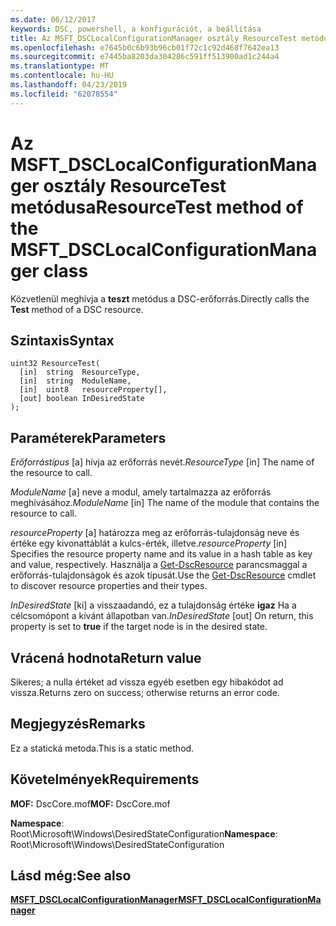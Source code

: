 ```yaml
---
ms.date: 06/12/2017
keywords: DSC, powershell, a konfigurációt, a beállítása
title: Az MSFT_DSCLocalConfigurationManager osztály ResourceTest metódusa
ms.openlocfilehash: e7645b0c6b93b96cb01f72c1c92d468f7642ea13
ms.sourcegitcommit: e7445ba8203da304286c591ff513900ad1c244a4
ms.translationtype: MT
ms.contentlocale: hu-HU
ms.lasthandoff: 04/23/2019
ms.locfileid: "62078554"
---
```

# <a name="resourcetest-method-of-the-msftdsclocalconfigurationmanager-class"></a><span data-ttu-id="a2402-103">Az MSFT_DSCLocalConfigurationManager osztály ResourceTest metódusa</span><span class="sxs-lookup"><span data-stu-id="a2402-103">ResourceTest method of the MSFT_DSCLocalConfigurationManager class</span></span>

<span data-ttu-id="a2402-104">Közvetlenül meghívja a **teszt** metódus a DSC-erőforrás.</span><span class="sxs-lookup"><span data-stu-id="a2402-104">Directly calls the **Test** method of a DSC resource.</span></span>

## <a name="syntax"></a><span data-ttu-id="a2402-105">Szintaxis</span><span class="sxs-lookup"><span data-stu-id="a2402-105">Syntax</span></span>

```mof
uint32 ResourceTest(
  [in]  string  ResourceType,
  [in]  string  ModuleName,
  [in]  uint8   resourceProperty[],
  [out] boolean InDesiredState
);
```

## <a name="parameters"></a><span data-ttu-id="a2402-106">Paraméterek</span><span class="sxs-lookup"><span data-stu-id="a2402-106">Parameters</span></span>

<span data-ttu-id="a2402-107">*Erőforrástípus* \[a\] hívja az erőforrás nevét.</span><span class="sxs-lookup"><span data-stu-id="a2402-107">*ResourceType* \[in\] The name of the resource to call.</span></span>

<span data-ttu-id="a2402-108">*ModuleName* \[a\] neve a modul, amely tartalmazza az erőforrás meghívásához.</span><span class="sxs-lookup"><span data-stu-id="a2402-108">*ModuleName* \[in\] The name of the module that contains the resource to call.</span></span>

<span data-ttu-id="a2402-109">*resourceProperty* \[a\] határozza meg az erőforrás-tulajdonság neve és értéke egy kivonattáblát a kulcs-érték, illetve.</span><span class="sxs-lookup"><span data-stu-id="a2402-109">*resourceProperty* \[in\] Specifies the resource property name and its value in a hash table as key and value, respectively.</span></span> <span data-ttu-id="a2402-110">Használja a [Get-DscResource](/powershell/module/PSDesiredStateConfiguration/Get-DscResource) parancsmaggal a erőforrás-tulajdonságok és azok típusát.</span><span class="sxs-lookup"><span data-stu-id="a2402-110">Use the [Get-DscResource](/powershell/module/PSDesiredStateConfiguration/Get-DscResource) cmdlet to discover resource properties and their types.</span></span>

<span data-ttu-id="a2402-111">*InDesiredState* \[ki\] a visszaadandó, ez a tulajdonság értéke **igaz** Ha a célcsomópont a kívánt állapotban van.</span><span class="sxs-lookup"><span data-stu-id="a2402-111">*InDesiredState* \[out\] On return, this property is set to **true** if the target node is in the desired state.</span></span>

## <a name="return-value"></a><span data-ttu-id="a2402-112">Vrácená hodnota</span><span class="sxs-lookup"><span data-stu-id="a2402-112">Return value</span></span>

<span data-ttu-id="a2402-113">Sikeres; a nulla értéket ad vissza egyéb esetben egy hibakódot ad vissza.</span><span class="sxs-lookup"><span data-stu-id="a2402-113">Returns zero on success; otherwise returns an error code.</span></span>

## <a name="remarks"></a><span data-ttu-id="a2402-114">Megjegyzés</span><span class="sxs-lookup"><span data-stu-id="a2402-114">Remarks</span></span>

<span data-ttu-id="a2402-115">Ez a statická metoda.</span><span class="sxs-lookup"><span data-stu-id="a2402-115">This is a static method.</span></span>

## <a name="requirements"></a><span data-ttu-id="a2402-116">Követelmények</span><span class="sxs-lookup"><span data-stu-id="a2402-116">Requirements</span></span>

<span data-ttu-id="a2402-117">**MOF:** DscCore.mof</span><span class="sxs-lookup"><span data-stu-id="a2402-117">**MOF:** DscCore.mof</span></span>

<span data-ttu-id="a2402-118">**Namespace**: Root\Microsoft\Windows\DesiredStateConfiguration</span><span class="sxs-lookup"><span data-stu-id="a2402-118">**Namespace**: Root\Microsoft\Windows\DesiredStateConfiguration</span></span>

## <a name="see-also"></a><span data-ttu-id="a2402-119">Lásd még:</span><span class="sxs-lookup"><span data-stu-id="a2402-119">See also</span></span>

[<span data-ttu-id="a2402-120">**MSFT_DSCLocalConfigurationManager**</span><span class="sxs-lookup"><span data-stu-id="a2402-120">**MSFT_DSCLocalConfigurationManager**</span></span>](msft-dsclocalconfigurationmanager.md)